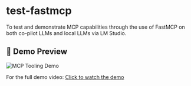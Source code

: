 # test-fastmcp

To test and demonstrate MCP capabilities through the use of FastMCP on both co-pilot LLMs and local LLMs via LM Studio.

## 🚀 Demo Preview

![MCP Tooling Demo](demos/mcp_tooling_chained_phi4-q6-13B-LLM.gif)

For the full demo video:
[Click to watch the demo](https://raw.githubusercontent.com/breaktoprotect/test-fastmcp/main/demos/mcp_tooling_chained_phi4-q6-13B-LLM_720p.mp4)
